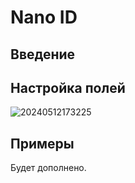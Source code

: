 # Nano ID

## Введение

## Настройка полей

![20240512173225](https://static-docs.nocobase.com/20240512173225.png)

## Примеры

Будет дополнено.